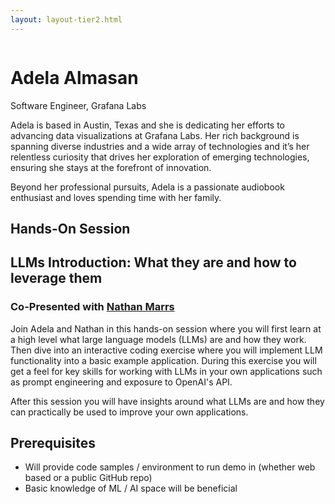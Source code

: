 ```yaml
---
layout: layout-tier2.html
---
```

<div class="container section featured-speaker">
   <div class="row">
     <div class="col-xs-12 col-sm-2 new-img-container">
       <img class="new-speaker-page-img adela-almasan" />
       </div>
     <div class="col-xs-12 col-sm-10 copy-container">
       <h1 class="speaker-header">Adela Almasan</h1>
       <span class="speaker-subtitle">Software Engineer, Grafana Labs</span>
        <p></p>
        <p>Adela is based in Austin, Texas and she is dedicating her efforts to advancing data visualizations at Grafana Labs. Her rich background is spanning diverse industries and a wide array of technologies and it’s her relentless curiosity that drives her exploration of emerging technologies, ensuring she stays at the forefront of innovation.</p>
        <p>Beyond her professional pursuits, Adela is a passionate audiobook enthusiast and loves spending time with her family.</p>
        <h2>Hands-On Session</h2>
        <h2 class="gold">LLMs Introduction: What they are and how to leverage them</h2>
        <h3>Co-Presented with <a href="nathan-marrs.html">Nathan Marrs</a></h3>
        <p>Join Adela and Nathan in this hands-on session where you will first learn at a high level what large language models (LLMs) are and how they work. Then dive into an interactive coding exercise where you will implement LLM functionality into a basic example application. During this exercise you will get a feel for key skills for working with LLMs in your own applications such as prompt engineering and exposure to OpenAI's API.</p>
        <p>After this session you will have insights around what LLMs are and how they can practically be used to improve your own applications.</p>
        <h2>Prerequisites</h2>
        <ul>
            <li>Will provide code samples / environment to run demo in (whether web based or a public GitHub repo)</li>
            <li>Basic knowledge of ML / AI space will be beneficial</li>
        </ul>
     </div>
   </div>
 </div>
